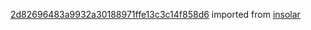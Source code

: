 [2d82696483a9932a30188971ffe13c3c14f858d6](https://github.com/insolar/insolar/commit/2d82696483a9932a30188971ffe13c3c14f858d6) imported from [insolar](https://github.com/insolar/insolar)
